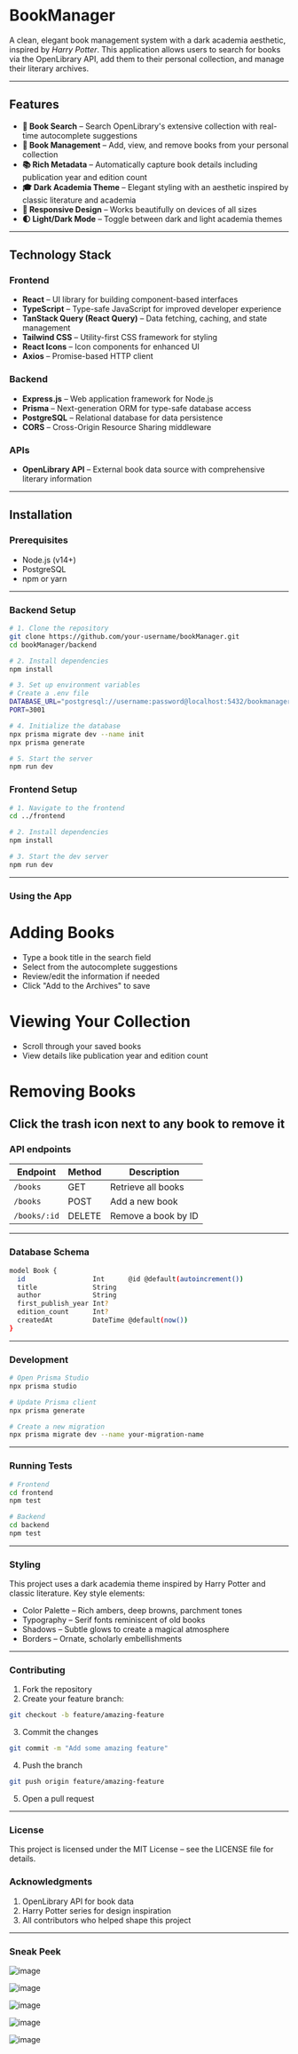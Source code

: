 #  BookManager

A clean, elegant book management system with a dark academia aesthetic, inspired by *Harry Potter*. This application allows users to search for books via the OpenLibrary API, add them to their personal collection, and manage their literary archives.

---

## Features

- **🔎 Book Search** – Search OpenLibrary's extensive collection with real-time autocomplete suggestions  
- **📖 Book Management** – Add, view, and remove books from your personal collection  
- **📚 Rich Metadata** – Automatically capture book details including publication year and edition count  
- **🎓 Dark Academia Theme** – Elegant styling with an aesthetic inspired by classic literature and academia  
- **📱 Responsive Design** – Works beautifully on devices of all sizes  
- **🌓 Light/Dark Mode** – Toggle between dark and light academia themes  

---

## Technology Stack

### Frontend
- **React** – UI library for building component-based interfaces  
- **TypeScript** – Type-safe JavaScript for improved developer experience  
- **TanStack Query (React Query)** – Data fetching, caching, and state management  
- **Tailwind CSS** – Utility-first CSS framework for styling  
- **React Icons** – Icon components for enhanced UI  
- **Axios** – Promise-based HTTP client  

### Backend
- **Express.js** – Web application framework for Node.js  
- **Prisma** – Next-generation ORM for type-safe database access  
- **PostgreSQL** – Relational database for data persistence  
- **CORS** – Cross-Origin Resource Sharing middleware  

### APIs
- **OpenLibrary API** – External book data source with comprehensive literary information  

---

##  Installation

### Prerequisites

- Node.js (v14+)
- PostgreSQL
- npm or yarn

---

### Backend Setup

```bash
# 1. Clone the repository
git clone https://github.com/your-username/bookManager.git
cd bookManager/backend

# 2. Install dependencies
npm install

# 3. Set up environment variables
# Create a .env file
DATABASE_URL="postgresql://username:password@localhost:5432/bookmanager"
PORT=3001

# 4. Initialize the database
npx prisma migrate dev --name init
npx prisma generate

# 5. Start the server
npm run dev
```

### Frontend Setup
```bash
# 1. Navigate to the frontend
cd ../frontend

# 2. Install dependencies
npm install

# 3. Start the dev server
npm run dev
```
---

### Using the App

# Adding Books
- Type a book title in the search field
- Select from the autocomplete suggestions
- Review/edit the information if needed
- Click "Add to the Archives" to save

# Viewing Your Collection
- Scroll through your saved books
- View details like publication year and edition count

# Removing Books
Click the trash icon next to any book to remove it
---

### API endpoints
| Endpoint     | Method | Description         |
| ------------ | ------ | ------------------- |
| `/books`     | GET    | Retrieve all books  |
| `/books`     | POST   | Add a new book      |
| `/books/:id` | DELETE | Remove a book by ID |
---

### Database Schema
```bash
model Book {
  id                 Int      @id @default(autoincrement())
  title              String
  author             String
  first_publish_year Int?
  edition_count      Int?
  createdAt          DateTime @default(now())
}

```
---

### Development
```bash
# Open Prisma Studio
npx prisma studio

# Update Prisma client
npx prisma generate

# Create a new migration
npx prisma migrate dev --name your-migration-name
```
---


### Running Tests
```bash
# Frontend
cd frontend
npm test

# Backend
cd backend
npm test

```
---

### Styling
This project uses a dark academia theme inspired by Harry Potter and classic literature. Key style elements:

- Color Palette – Rich ambers, deep browns, parchment tones
- Typography – Serif fonts reminiscent of old books
- Shadows – Subtle glows to create a magical atmosphere
- Borders – Ornate, scholarly embellishments
---

### Contributing
1. Fork the repository
2. Create your feature branch:
```bash
git checkout -b feature/amazing-feature
```
3. Commit the changes
```bash
git commit -m "Add some amazing feature"
```
4. Push the branch
```bash
git push origin feature/amazing-feature
```
5. Open a pull request
---

### License
This project is licensed under the MIT License – see the LICENSE file for details.

### Acknowledgments
1. OpenLibrary API for book data
2. Harry Potter series for design inspiration
3. All contributors who helped shape this project

---
### Sneak Peek
![image](https://github.com/user-attachments/assets/f1a3dc1f-a0a3-4324-b163-3ecc682f0ab8)

![image](https://github.com/user-attachments/assets/c18a299b-ee17-4ce1-bb86-2c2723941cbe)

![image](https://github.com/user-attachments/assets/86ca131e-600c-4896-8eed-cb3da0300dbc)

![image](https://github.com/user-attachments/assets/9364967a-9cef-4df6-86e5-bb4ab143e3f3)

![image](https://github.com/user-attachments/assets/5ee47ed3-2d85-4d7d-b4e0-8620f2d2ebe3)
